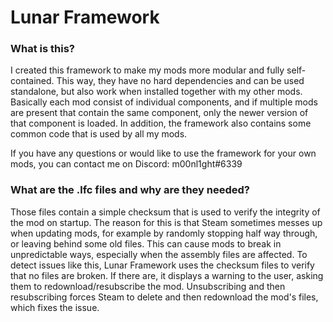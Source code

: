 
# Lunar Framework

### What is this?

I created this framework to make my mods more modular and fully self-contained. This way, they have no hard dependencies and can be used standalone, but also work when installed together with my other mods.
Basically each mod consist of individual components, and if multiple mods are present that contain the same component, only the newer version of that component is loaded.
In addition, the framework also contains some common code that is used by all my mods.

If you have any questions or would like to use the framework for your own mods, you can contact me on Discord: m00nl1ght#6339

### What are the .lfc files and why are they needed?

Those files contain a simple checksum that is used to verify the integrity of the mod on startup. 
The reason for this is that Steam sometimes messes up when updating mods, for example by randomly stopping half way through, or leaving behind some old files.
This can cause mods to break in unpredictable ways, especially when the assembly files are affected.
To detect issues like this, Lunar Framework uses the checksum files to verify that no files are broken.
If there are, it displays a warning to the user, asking them to redownload/resubscribe the mod.
Unsubscribing and then resubscribing forces Steam to delete and then redownload the mod's files, which fixes the issue.
